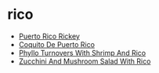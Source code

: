 # rico

 * [Puerto Rico Rickey](../../index/p/puerto-rico-rickey-200214.json)
 * [Coquito De Puerto Rico](../../index/c/coquito-de-puerto-rico.json)
 * [Phyllo Turnovers With Shrimp And Rico](../../index/p/phyllo-turnovers-with-shrimp-and-rico.json)
 * [Zucchini And Mushroom Salad With Rico](../../index/z/zucchini-and-mushroom-salad-with-rico.json)
